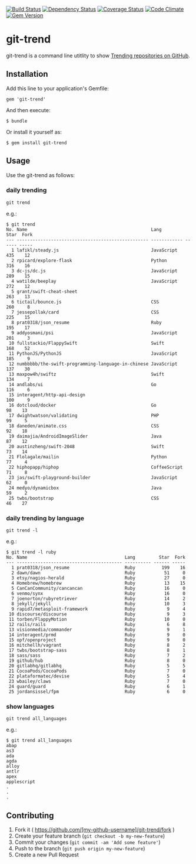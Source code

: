 [![Build Status](http://img.shields.io/travis/rochefort/git-trend.svg?style=flat)](http://travis-ci.org/rochefort/git-trend)
[![Dependency Status](http://img.shields.io/gemnasium/rochefort/git-trend.svg?style=flat)](https://gemnasium.com/rochefort/git-trend)
[![Coverage Status](http://img.shields.io/coveralls/rochefort/git-trend.svg?style=flat)](https://coveralls.io/r/rochefort/git-trend)
[![Code Climate](http://img.shields.io/codeclimate/github/rochefort/git-trend.svg?style=flat)](https://codeclimate.com/github/rochefort/git-trend)
[![Gem Version](http://img.shields.io/gem/v/git-trend.svg?style=flat)](http://badge.fury.io/rb/git-trend)


# git-trend

git-trend is a command line utitlity to show [Trending repositories on GitHub](https://github.com/trending).  


## Installation

Add this line to your application's Gemfile:

    gem 'git-trend'

And then execute:

    $ bundle

Or install it yourself as:

    $ gem install git-trend

## Usage

Use the git-trend as follows:

### daily trending

    git trend

e.g.:

```
$ git trend
No. Name                                               Lang           Star  Fork
--- -------------------------------------------------- ------------ ------ -----
  1 lafikl/steady.js                                   JavaScript      435    12
  2 rpicard/explore-flask                              Python          316    16
  3 dc-js/dc.js                                        JavaScript      289    15
  4 watilde/beeplay                                    JavaScript      272    12
  5 grant/swift-cheat-sheet                                            263    13
  6 tictail/bounce.js                                  CSS             260     8
  7 jessepollak/card                                   CSS             225    15
  8 prat0318/json_resume                               Ruby            195    17
  9 addyosmani/psi                                     JavaScript      201     3
 10 fullstackio/FlappySwift                            Swift           168    52
 11 PythonJS/PythonJS                                  JavaScript      185     9
 12 numbbbbb/the-swift-programming-language-in-chinese JavaScript      137    30
 13 maxpow4h/swiftz                                    Swift           134     7
 14 andlabs/ui                                         Go              116     6
 15 interagent/http-api-design                                         100     9
 16 dotcloud/docker                                    Go               98    13
 17 dwightwatson/validating                            PHP              99     5
 18 daneden/animate.css                                CSS              92    18
 19 daimajia/AndroidImageSlider                        Java             87    12
 20 austinzheng/swift-2048                             Swift            73    14
 21 Flolagale/mailin                                   Python           77     4
 22 hiphopapp/hiphop                                   CoffeeScript     71     8
 23 jas/swift-playground-builder                       JavaScript       62     0
 24 medyo/dynamicbox                                   Java             59     2
 25 twbs/bootstrap                                     CSS              46    27
```

### daily trending by language

    git trend -l

e.g.:

```
$ git trend -l ruby
No. Name                                     Lang         Star  Fork
--- ---------------------------------------- ---------- ------ -----
  1 prat0318/json_resume                     Ruby          199    16
  2 dawn/dawn                                Ruby           51     0
  3 etsy/nagios-herald                       Ruby           27     0
  4 Homebrew/homebrew                        Ruby           13    15
  5 CanCanCommunity/cancancan                Ruby           16     0
  6 venmo/synx                               Ruby           16     0
  7 joenorton/rubyretriever                  Ruby           14     2
  8 jekyll/jekyll                            Ruby           10     3
  9 rapid7/metasploit-framework              Ruby            9     4
 10 discourse/discourse                      Ruby            9     3
 11 torben/FlappyMotion                      Ruby           10     0
 12 rails/rails                              Ruby            6     8
 13 visionmedia/commander                    Ruby            9     1
 14 interagent/prmd                          Ruby            9     0
 15 opf/openproject                          Ruby            9     0
 16 mitchellh/vagrant                        Ruby            8     2
 17 twbs/bootstrap-sass                      Ruby            8     1
 18 sass/sass                                Ruby            7     2
 19 github/hub                               Ruby            8     0
 20 gitlabhq/gitlabhq                        Ruby            5     5
 21 CocoaPods/CocoaPods                      Ruby            7     0
 22 plataformatec/devise                     Ruby            5     4
 23 wbailey/claws                            Ruby            7     0
 24 guard/guard                              Ruby            6     1
 25 jordansissel/fpm                         Ruby            6     0
```

### show languages

    git trend all_languages

e.g.:

```
$ git trend all_languages
abap
as3
ada
agda
alloy
antlr
apex
applescript
.
.
.
```

## Contributing

1. Fork it ( https://github.com/[my-github-username]/git-trend/fork )
2. Create your feature branch (`git checkout -b my-new-feature`)
3. Commit your changes (`git commit -am 'Add some feature'`)
4. Push to the branch (`git push origin my-new-feature`)
5. Create a new Pull Request
